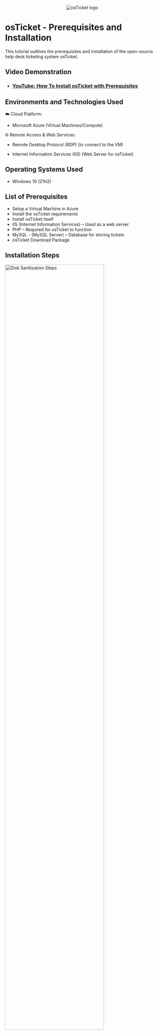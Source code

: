 <p align="center">
<img src="https://i.imgur.com/Clzj7Xs.png" alt="osTicket logo"/>
</p>

<h1>osTicket - Prerequisites and Installation</h1>
This tutorial outlines the prerequisites and installation of the open-source help desk ticketing system osTicket.<br />


<h2>Video Demonstration</h2>

- ### [YouTube: How To Install osTicket with Prerequisites](https://www.youtube.com)

<h2>Environments and Technologies Used</h2>

☁️ Cloud Platform:


- Microsoft Azure (Virtual Machines/Compute)

🌐 Remote Access & Web Services:


- Remote Desktop Protocol (RDP) (to connect to the VM)

- Internet Information Services (IIS) (Web Server for osTicket)

<h2>Operating Systems Used </h2>

- Windows 10</b> (21H2)

<h2>List of Prerequisites</h2>

- Setup a Virtual Machine in Azure
- Install the osTicket requirements
- Install osTicket itself
- IIS (Internet Information Services) – Used as a web server
- PHP – Required for osTicket to function
- MySQL - (MySQL Server) – Database for storing tickets
- osTicket Download Package

<h2>Installation Steps</h2>

<p>
<img src="https://i.imgur.com/kJ7Z3FO.png" height="80%" width="80%" alt="Disk Sanitization Steps"/>
</p>
<p>
In the screenshot above you will see me navigating to the top left of the screenshot to create a new virtual machine.
</p>
<br />

<p>
<img src="https://i.imgur.com/oRuoAQV.png" height="80%" width="80%" alt="Disk Sanitization Steps"/>
</p>
<p>
In the screenshot above you'll see that the virtual machine was successfully deployed/created.
</p>
<br />

<p>
<img src="https://i.imgur.com/DJmEXEB.png" height="80%" width="80%" alt="Disk Sanitization Steps"/>
</p>
<p>
Lorem ipsum dolor sit amet, consectetur adipiscing elit, sed do eiusmod tempor incididunt ut labore et dolore magna aliqua. Ut enim ad minim veniam, quis nostrud exercitation ullamco laboris nisi ut aliquip ex ea commodo consequat. Duis aute irure dolor in reprehenderit in voluptate velit esse cillum dolore eu fugiat nulla pariatur.
</p>
<br />
